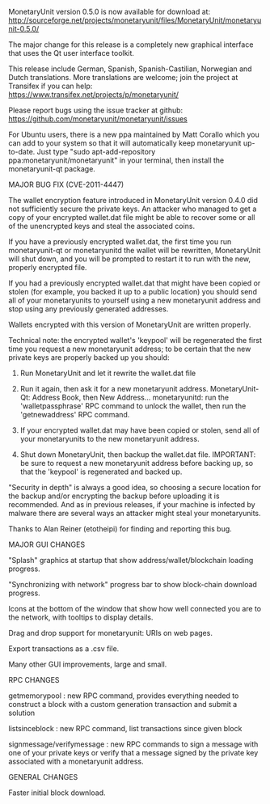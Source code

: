 MonetaryUnit version 0.5.0 is now available for download at:
http://sourceforge.net/projects/monetaryunit/files/MonetaryUnit/monetaryunit-0.5.0/

The major change for this release is a completely new graphical interface that uses the Qt user interface toolkit.

This release include German, Spanish, Spanish-Castilian, Norwegian and Dutch translations. More translations are welcome; join the project at Transifex if you can help:
https://www.transifex.net/projects/p/monetaryunit/

Please report bugs using the issue tracker at github:
https://github.com/monetaryunit/monetaryunit/issues

For Ubuntu users, there is a new ppa maintained by Matt Corallo which you can add to your system so that it will automatically keep monetaryunit up-to-date.  Just type "sudo apt-add-repository ppa:monetaryunit/monetaryunit" in your terminal, then install the monetaryunit-qt package.

MAJOR BUG FIX  (CVE-2011-4447)

The wallet encryption feature introduced in MonetaryUnit version 0.4.0 did not sufficiently secure the private keys. An attacker who
managed to get a copy of your encrypted wallet.dat file might be able to recover some or all of the unencrypted keys and steal the
associated coins.

If you have a previously encrypted wallet.dat, the first time you run monetaryunit-qt or monetaryunitd the wallet will be rewritten, MonetaryUnit will
shut down, and you will be prompted to restart it to run with the new, properly encrypted file.

If you had a previously encrypted wallet.dat that might have been copied or stolen (for example, you backed it up to a public
location) you should send all of your monetaryunits to yourself using a new monetaryunit address and stop using any previously generated addresses.

Wallets encrypted with this version of MonetaryUnit are written properly.

Technical note: the encrypted wallet's 'keypool' will be regenerated the first time you request a new monetaryunit address; to be certain that the
new private keys are properly backed up you should:

1. Run MonetaryUnit and let it rewrite the wallet.dat file

2. Run it again, then ask it for a new monetaryunit address.
MonetaryUnit-Qt: Address Book, then New Address...
monetaryunitd: run the 'walletpassphrase' RPC command to unlock the wallet,  then run the 'getnewaddress' RPC command.

3. If your encrypted wallet.dat may have been copied or stolen, send  all of your monetaryunits to the new monetaryunit address.

4. Shut down MonetaryUnit, then backup the wallet.dat file.
IMPORTANT: be sure to request a new monetaryunit address before backing up, so that the 'keypool' is regenerated and backed up.

"Security in depth" is always a good idea, so choosing a secure location for the backup and/or encrypting the backup before uploading it is recommended. And as in previous releases, if your machine is infected by malware there are several ways an attacker might steal your monetaryunits.

Thanks to Alan Reiner (etotheipi) for finding and reporting this bug.

MAJOR GUI CHANGES

"Splash" graphics at startup that show address/wallet/blockchain loading progress.

"Synchronizing with network" progress bar to show block-chain download progress.

Icons at the bottom of the window that show how well connected you are to the network, with tooltips to display details.

Drag and drop support for monetaryunit: URIs on web pages.

Export transactions as a .csv file.

Many other GUI improvements, large and small.

RPC CHANGES

getmemorypool : new RPC command, provides everything needed to construct a block with a custom generation transaction and submit a solution

listsinceblock : new RPC command, list transactions since given block

signmessage/verifymessage : new RPC commands to sign a message with one of your private keys or verify that a message signed by the private key associated with a monetaryunit address.

GENERAL CHANGES

Faster initial block download.
